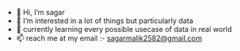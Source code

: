 - 👋 Hi, I’m sagar
- 👀 I’m interested in a lot of things but particularly data
- 🌱 currently learning every possible usecase of data in real world 
- 📫 reach me at my email :- sagarmalik2582@gmail.com

